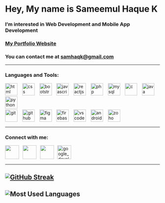 # Hey, My name is Sameemul Haque K 

### I’m interested in Web Development and Mobile App Development <br>
### <a href="https://sameemul-haque.web.app/"> My Portfolio Website </a>
### You can contact me at [samhaqk@gmail.com](mailto:samhaqk@gmail.com)

---
### Languages and Tools:
<a href="https://html.spec.whatwg.org/multipage/">
<img src="https://www.vectorlogo.zone/logos/w3_html5/w3_html5-icon.svg" alt="html" height="40"/></a> 
&nbsp;&nbsp;
<a href="https://www.w3.org/TR/CSS/#css">
<img src="https://www.vectorlogo.zone/logos/w3_css/w3_css-icon.svg" alt="css" height="40"/></a> 
&nbsp;&nbsp;
<a href="https://getbootstrap.com/">
<img src="https://upload.vectorlogo.zone/logos/getbootstrap/images/987f8f6c-263a-47b1-a85d-853cfca215d9.svg" alt="bootstrap" height="40"/></a> 
&nbsp;&nbsp;
<a href="https://developer.mozilla.org/en-US/docs/Web/JavaScript">
<img src="https://upload.vectorlogo.zone/logos/javascript/images/239ec8a4-163e-4792-83b6-3f6d96911757.svg" alt="javascript" height="40"/></a> 
&nbsp;&nbsp;
<a href="https://react.dev/">
<img src="https://www.vectorlogo.zone/logos/reactjs/reactjs-icon.svg" alt="reactjs" height="40"/></a> 
&nbsp;&nbsp;
<a href="https://www.php.net/docs.php">
<img src="https://www.vectorlogo.zone/logos/php/php-horizontal.svg" alt="php" height="40"/></a> 
&nbsp;&nbsp;
<a href="https://www.mysql.com/">
<img src="https://www.vectorlogo.zone/logos/mysql/mysql-icon.svg" alt="mysql" height="40"/></a> 
&nbsp;&nbsp;
<a href="https://www.open-std.org/jtc1/sc22/wg14/">
<img src="https://upload.wikimedia.org/wikipedia/commons/1/18/C_Programming_Language.svg" alt="c" height="40"/></a> 
&nbsp;&nbsp;
<a href="https://java.com/">
<img src="https://www.vectorlogo.zone/logos/java/java-icon.svg" alt="java" height="40"/></a> 
&nbsp;&nbsp;
<a href="https://python.org/">
<img src="https://www.vectorlogo.zone/logos/python/python-icon.svg" alt="python" height="40"/></a> 
&nbsp;&nbsp;
<br>
<a href="https://git-scm.com/">
<img src="https://www.vectorlogo.zone/logos/git-scm/git-scm-icon.svg" alt="git" height="40"/></a> 
&nbsp;&nbsp;
<a href="https://github.com/">
<img src="https://www.vectorlogo.zone/logos/github/github-tile.svg" alt="github" height="40"/></a> 
&nbsp;&nbsp;
<a href="https://figma.com/">
<img src="https://www.vectorlogo.zone/logos/figma/figma-icon.svg" alt="figma" height="40"/></a> 
&nbsp;&nbsp;
<a href="https://firebase.google.com/">
<img src="https://www.vectorlogo.zone/logos/firebase/firebase-icon.svg" alt="firebase" height="40"/></a> 
&nbsp;&nbsp;
<a href="https://code.visualstudio.com/">
<img src="https://upload.vectorlogo.zone/logos/visualstudio_code/images/a4381320-f83c-4a29-9db3-b241c1d096b1.svg" alt="vscode" height="40"/></a> 
&nbsp;&nbsp;
<a href="https://developer.android.com/studio">
<img src="https://img.uxwing.com/wp-content/themes/uxwing/download/brands-social-media/android-studio-icon.svg" alt="android-studio" height="40"/></a> 
&nbsp;&nbsp;
<a href="https://www.zoho.com/sites/">
<img src="https://upload.wikimedia.org/wikipedia/commons/f/f2/ZOHO.svg" alt="zoho" height="40"/></a> 
&nbsp;&nbsp;



---
### Connect with me:

<p align="left"> 
<a href="https://www.linkedin.com/in/sameemul-haque">
<img src="https://www.vectorlogo.zone/logos/linkedin/linkedin-tile.svg" height="45" /></a> 
&nbsp;
<a href="https://www.twitter.com/sameemul_haque">
<img src="https://www.vectorlogo.zone/logos/twitter/twitter-tile.svg" height="45" /></a>
&nbsp; 
<a href="http://www.instagram.com/sameemul_haque">
<img src="https://www.vectorlogo.zone/logos/instagram/instagram-icon.svg" height="45" /></a> 
&nbsp;
<a href="https://g.dev/sameemul-haque/">
<img src="https://www.gstatic.com/devrel-devsite/prod/v04993a285e47ce7ae4bb513179c3071d4f2a8975b8f303b510c516323adf1b16/developers/images/icon.svg" alt="google_developers" height="45"/></a> 
&nbsp;
</p>

---
[![GitHub Streak](https://github-readme-streak-stats.herokuapp.com?user=sameemul-haque&theme=react&border_radius=5)](https://git.io/streak-stats)
---
![Most Used Languages](https://github-readme-sam.vercel.app/api/top-langs/?username=sameemul-haque&layout=compact&langs_count=10&role=owner,collaborator&theme=react)
---



<!---
sameemul-haque/sameemul-haque is a ✨ special ✨ repository because its README.md (this file) appears on your GitHub profile.
You can click the Preview link to take a look at your changes.
--->
